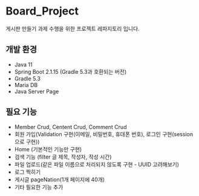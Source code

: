 # Board_Project
게시판 만들기 과제 수행을 위한 프로젝트 레파지토리 입니다.

## 개발 환경
- Java 11
- Spring Boot 2.1.15 (Gradle 5.3과 호환되는 버전)
- Gradle 5.3
- Maria DB
- Java Server Page

## 필요 기능
- Member Crud, Centent Crud, Comment Crud
- 회원 가입(Validation 구현(이메일, 비밀번호, 휴대폰 번호), 로그인 구현(session으로 구현))
- Home (기본적인 기능만 구현)
- 검색 기능 (filter 글 제목, 작성자, 작성 시간)
- 파일 업로드(같은 파일 이름으로 처리되지 않도록 구현 - UUID 고려해보기)
- 로그 찍히기
- 게시글 pageNation(1개 페이지에 40개)
- 기타 필요한 기능 추가
